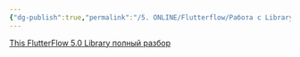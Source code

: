 ```yaml
---
{"dg-publish":true,"permalink":"/5. ONLINE/Flutterflow/Работа с Library (библиотека)/","created":"2024-10-23T15:48:54.128-03:00","updated":"2024-10-23T15:50:02.274-03:00"}
---
```


[This FlutterFlow 5.0 Library полный разбор](https://www.youtube.com/watch?v=78SpR6FSw_Q)
